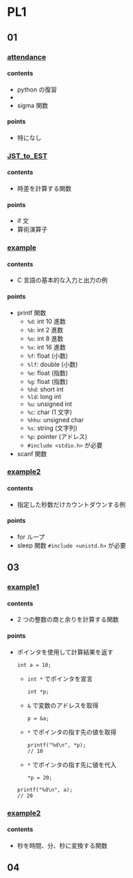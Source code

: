 # PL1

## 01

### [attendance](01/attendance.py)

#### contents

- python の復習
-
- sigma 関数

#### points

- 特になし

### [JST_to_EST](01/JST_to_EST.c)

#### contents

- 時差を計算する関数

#### points

- if 文
- 算術演算子

### [example](01/example.c)

#### contents

- C 言語の基本的な入力と出力の例

#### points

- printf 関数
  - `%d`: int 10 進数
  - `%b`: int 2 進数
  - `%o`: int 8 進数
  - `%x`: int 16 進数
  - `%f`: float (小数)
  - `%lf`: double (小数)
  - `%e`: float (指数)
  - `%g`: float (指数)
  - `%hd`: short int
  - `%ld`: long int
  - `%u`: unsigned int
  - `%c`: char (1 文字)
  - `%hhu`: unsigned char
  - `%s`: string (文字列)
  - `%p`: pointer (アドレス)
  - `#include <stdio.h>` が必要
- scanf 関数

### [example2](01/example2.c)

#### contents

- 指定した秒数だけカウントダウンする例

#### points

- for ループ
- sleep 関数
  `#include <unistd.h>` が必要

## 03

### [example1](03/example1.c)

#### contents

- 2 つの整数の商と余りを計算する関数

#### points

- ポインタを使用して計算結果を返す

  ```
  int a = 10;
  ```

  - `int *` でポインタを宣言
    ```
    int *p;
    ```
  - `&` で変数のアドレスを取得
    ```
    p = &a;
    ```
  - `*` でポインタの指す先の値を取得
    ```
    printf("%d\n", *p);
    // 10
    ```
  - `*` でポインタの指す先に値を代入
    ```
    *p = 20;
    ```

  ```
  printf("%d\n", a);
  // 20
  ```

### [example2](03/example2.c)

#### contents

- 秒を時間、分、秒に変換する関数

## 04
